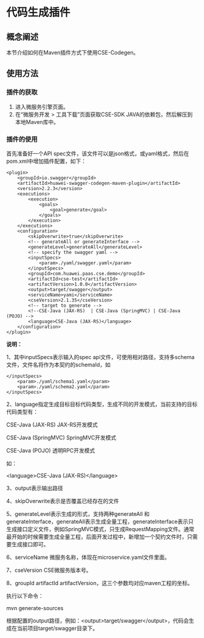 # 代码生成插件

## 概念阐述

本节介绍如何在Maven插件方式下使用CSE-Codegen。

## 使用方法

### 插件的获取

1. 进入微服务引擎页面。
2. 在“微服务开发 &gt; 工具下载”页面获取CSE-SDK JAVA的依赖包，然后解压到本地Maven库中。

### 插件的使用

首先准备好一个API spec文件，该文件可以是json格式，或yaml格式，然后在pom.xml中增加插件配置，如下：

```
<plugin>
    <groupId>io.swagger</groupId>
    <artifactId>huawei-swagger-codegen-maven-plugin</artifactId>
    <version>2.2.3</version>
    <executions>
        <execution>
            <goals>
                <goal>generate</goal>
            </goals>
        </execution>
    </executions>
    <configuration>
        <skipOverwrite>true</skipOverwrite>
        <!-- generateAll or generateInterface -->
        <generateLevel>generateAll</generateLevel>
        <!-- specify the swagger yaml -->
        <inputSpecs>
            <param>./yaml/swagger.yaml</param>
        </inputSpecs>
        <groupId>com.huawei.paas.cse.demo</groupId>
        <artifactId>cse-test</artifactId>
        <artifactVersion>1.0.0</artifactVersion>
        <output>target/swagger</output>
        <serviceName>yami</serviceName>
        <cseVersion>2.1.35</cseVersion>
        <!-- target to generate -->
        <!--CSE-Java (JAX-RS)  | CSE-Java (SpringMVC) | CSE-Java (POJO) -->
        <language>CSE-Java (JAX-RS)</language>
    </configuration>
</plugin>
```

**说明：**

1、其中inputSpecs表示输入的spec api文件，可使用相对路径，支持多schema文件，文件名将作为本契约的schemaId，如

```
</inputSpecs>
    <param>./yaml/schema1.yaml</param>
    <param>./yaml/schema2.yaml</param>
</inputSpecs>
```

2、language指定生成目标目标代码类型，生成不同的开发模式，当前支持的目标代码类型有：

CSE-Java \(JAX-RS\)         JAX-RS开发模式

CSE-Java \(SpringMVC\)  SpringMVC开发模式

CSE-Java \(POJO\)            透明RPC开发模式

如：

&lt;language&gt;CSE-Java \(JAX-RS\)&lt;/language&gt;

3、output表示输出路径

4、skipOverwrite表示是否覆盖已经存在的文件

5、generateLevel表示生成的形式，支持两种generateAll 和generateInterface，generateAll表示生成全量工程，generateInterface表示只生成接口定义文件，例如SpringMVC模式，只生成RequestMapping文件。通常最开始的时候需要生成全量工程，后面开发过程中，新增加一个契约文件时，只需要生成接口即可。

6、serviceName 微服务名称，体现在microservice.yaml文件里面。

7、cseVersion CSE微服务版本号。

8、groupId artifactId artifactVersion，这三个参数均对应maven工程的坐标。

执行以下命令：

mvn generate-sources

根据配置的output路径，例如：&lt;output&gt;target/swagger&lt;/output&gt;，代码会生成在当前项目target/swagger目录下。

#####
